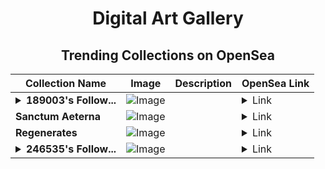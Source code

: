 <div align="center">

# Digital Art Gallery

## Trending Collections on OpenSea

| Collection Name                       | Image                                                                                     | Description                       | OpenSea Link                                                                                          |
|---------------------------------------|-------------------------------------------------------------------------------------------|-----------------------------------|--------------------------------------------------------------------------------------------------------|
| **<details><summary>189003's Follow...</summary>189003's Follower</details>** | ![Image](https://i.seadn.io/s/raw/files/19f9f090920392cc3650cbdf4361755b.png?w=500&auto=format?w=200&auto=format) |  | <details><summary>Link</summary>[189003's Follower](https://opensea.io/collection/189003-s-follower)</details> |
| **Sanctum Aeterna** | ![Image](https://i.seadn.io/s/raw/files/d0110be45b99a23a244010f79ea5eac8.png?w=500&auto=format?w=200&auto=format) |  | <details><summary>Link</summary>[Sanctum Aeterna](https://opensea.io/collection/sanctum-aeterna)</details> |
| **Regenerates** | ![Image](https://i.seadn.io/s/raw/files/6ad624f2c34df1b66beee4dfa266bf2c.jpg?w=500&auto=format?w=200&auto=format) |  | <details><summary>Link</summary>[Regenerates](https://opensea.io/collection/regenerates)</details> |
| **<details><summary>246535's Follow...</summary>246535's Follower</details>** | ![Image](https://i.seadn.io/s/raw/files/19f9f090920392cc3650cbdf4361755b.png?w=500&auto=format?w=200&auto=format) |  | <details><summary>Link</summary>[246535's Follower](https://opensea.io/collection/246535-s-follower)</details> |

</div>